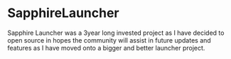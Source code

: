 # SapphireLauncher
Sapphire Launcher was a 3year long invested project as I have decided to open source in hopes the community will assist in future updates and features as I have moved onto a bigger and better launcher project.
